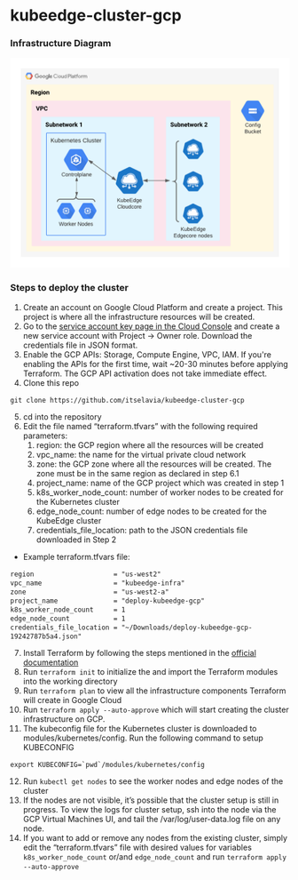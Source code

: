 # kubeedge-cluster-gcp

### Infrastructure Diagram
![GCP Infrastructure Diagram](img/architecture-kubeEdge-cluster.png)

### Steps to deploy the cluster
1. Create an account on Google Cloud Platform and create a project. This project is where all the infrastructure resources will be created.
2. Go to the [service account key page in the Cloud Console](https://console.cloud.google.com/apis/credentials/serviceaccountkey) and create a new service account with Project -> Owner role. Download the credentials file in JSON format.
3. Enable the GCP APIs: Storage, Compute Engine, VPC, IAM. If you're enabling the APIs for the first time, wait ~20-30 minutes before applying Terraform. The GCP API activation does not take immediate effect.
4. Clone this repo 
```
git clone https://github.com/itselavia/kubeedge-cluster-gcp
```
5. cd into the repository
6. Edit the file named “terraform.tfvars” with the following required parameters:
    1. region: the GCP region where all the resources will be created
    2. vpc_name: the name for the virtual private cloud network
    3. zone: the GCP zone where all the resources will be created. The zone must be in the same region as declared in step 6.1
    4. project_name: name of the GCP project which was created in step 1
    5. k8s_worker_node_count: number of worker nodes to be created for the Kubernetes cluster
    6. edge_node_count: number of edge nodes to be created for the KubeEdge cluster
    7. credentials_file_location: path to the JSON credentials file downloaded in Step 2 <br>
- Example terraform.tfvars file:
```
region                    = "us-west2"
vpc_name                  = "kubeedge-infra"
zone                      = "us-west2-a"
project_name              = "deploy-kubeedge-gcp"
k8s_worker_node_count     = 1
edge_node_count           = 1
credentials_file_location = "~/Downloads/deploy-kubeedge-gcp-19242787b5a4.json"
```
7. Install Terraform by following the steps mentioned in the [official documentation](https://learn.hashicorp.com/tutorials/terraform/install-cli)
8. Run ```terraform init``` to initialize the and import the Terraform modules into the working directory
9. Run ```terraform plan``` to view all the infrastructure components Terraform will create in Google Cloud
10. Run ```terraform apply --auto-approve``` which will start creating the cluster infrastructure on GCP.
11. The kubeconfig file for the Kubernetes cluster is downloaded to modules/kubernetes/config. Run the following command to setup KUBECONFIG
```
export KUBECONFIG=`pwd`/modules/kubernetes/config
```
12. Run ```kubectl get nodes``` to see the worker nodes and edge nodes of the cluster
13. If the nodes are not visible, it’s possible that the cluster setup is still in progress. To view the logs for cluster setup, ssh into the node via the GCP Virtual Machines UI, and tail the /var/log/user-data.log file on any node.
14. If you want to add or remove any nodes from the existing cluster, simply edit the “terraform.tfvars” file with desired values for variables ```k8s_worker_node_count``` or/and ```edge_node_count``` and run ```terraform apply --auto-approve```